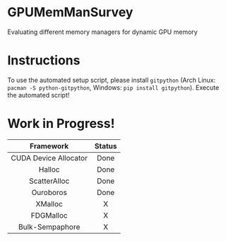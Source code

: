 # GPUMemManSurvey
Evaluating different memory managers for dynamic GPU memory

# Instructions
To use the automated setup script, please install `gitpython` (Arch Linux: `pacman -S python-gitpython`, Windows: `pip install gitpython`).
Execute the automated script!

# Work in Progress!

| Framework | Status |
|:---:|:---:|
| CUDA Device Allocator | Done 	|
| Halloc 				| Done 	|
| ScatterAlloc 			| Done 	|
| Ouroboros 			|  Done	|
| XMalloc 				| 	X 	|
| FDGMalloc 			| 	X 	|
| Bulk-Sempaphore 		| 	X 	|